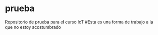# prueba
Repositorio de prueba para el curso IoT
#Esta es una forma de trabajo a la que no estoy acostumbrado
